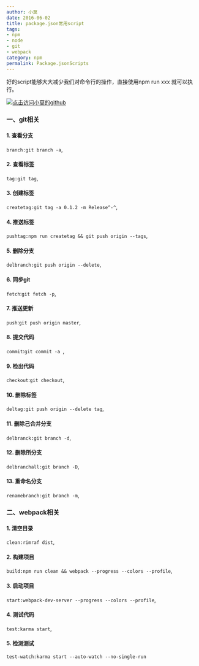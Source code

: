 ```yaml
---
author: 小莫
date: 2016-06-02
title: package.json常用script
tags:
- npm
- node
- git
- webpack
category: npm
permalink: Package.jsonScripts
---
```

好的script能够大大减少我们对命令行的操作，直接使用npm run xxx 就可以执行。
<!--more-->
[![点击访问小莫的github](http://xiaomo.info/static/images/npm.png)](https://github.com/syoubaku)
### 一、git相关


#### 1. 查看分支
  `branch:git branch -a`,    
#### 2. 查看标签
  `tag:git tag`,    
#### 3. 创建标签
  `createtag:git tag -a 0.1.2 -m Release^-^`,    
#### 4. 推送标签
  `pushtag:npm run createtag && git push origin --tags`,        
#### 5. 删除分支
  `delbranch:git push origin --delete`,             
#### 6. 同步git
  `fetch`:`git fetch -p`,                  
#### 7. 推送更新
  `push`:`git push origin master`,            
#### 8. 提交代码
 `commit`:`git commit -a `,             
#### 9. 检出代码
  `checkout`:`git checkout`,            
#### 10. 删除标签
  `deltag:git push origin --delete tag`,             
#### 11. 删除己合并分支
   `delbranck:git branch -d`,          
#### 12. 删除所分支
 `delbranchall:git branch -D`,                 
#### 13. 重命名分支
  `renamebranch:git branch -m`,   


### 二、webpack相关
#### 1. 清空目录
  `clean:rimraf dist`,
#### 2. 构建项目
  `build:npm run clean && webpack --progress --colors --profile`,
#### 3. 启动项目
  `start:webpack-dev-server --progress --colors --profile`,
#### 4. 测试代码
  `test:karma start`,
#### 5. 检测测试
  `test-watch:karma start --auto-watch --no-single-run`
